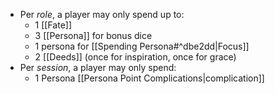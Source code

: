 - Per *role*, a player may only spend up to:
	- 1 [[Fate]]
	- 3 [[Persona]] for bonus dice
	- 1 persona for [[Spending Persona#^dbe2dd|Focus]]
	- 2 [[Deeds]] (once for inspiration, once for grace)
- Per *session*, a player may only spend:
	- 1 Persona [[Persona Point Complications|complication]]